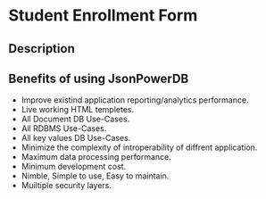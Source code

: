 # Student Enrollment Form
## Description
## Benefits of using JsonPowerDB

- Improve existind application reporting/analytics performance.
- Live working HTML templetes.
- All Document DB Use-Cases.
- All RDBMS Use-Cases.
- All key values DB Use-Cases.
- Minimize the complexity of introperability of diffrent application.
- Maximum data processing performance.
- Minimum development cost.
- Nimble, Simple to use, Easy to maintain.
- Muiltiple security layers.
